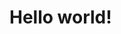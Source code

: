 <!DOCTYPE html>
<html lang="en">
<head>
    <meta charset="UTF-8">
    <meta name="viewport" content="width=device-width, initial-scale=1.0">
    <title>ML Blog</title>
</head>
<body>
    <h1>Hello world!</h1>
</body>
</html>